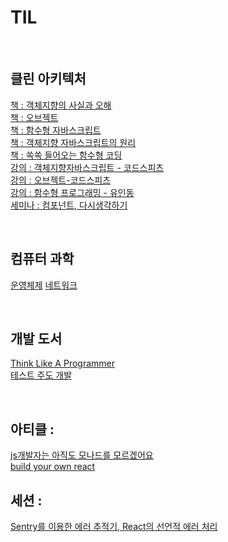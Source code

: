 # TIL

<br>

## 클린 아키텍처

[책 : 객체지향의 사실과 오해](https://github.com/noy3928/TIL/tree/main/books/%EA%B0%9D%EC%B2%B4%EC%A7%80%ED%96%A5%EC%9D%98-%EC%82%AC%EC%8B%A4%EA%B3%BC-%EC%98%A4%ED%95%B4)  
[책 : 오브젝트](https://github.com/noy3928/TIL/tree/main/books/Object)  
[책 : 함수형 자바스크립트](https://github.com/noy3928/TIL/tree/main/books/FunctionalJavascript)  
[책 : 객체지향 자바스크립트의 원리](https://github.com/noy3928/TIL/tree/main/books/%EA%B0%9D%EC%B2%B4%EC%A7%80%ED%96%A5%EC%9E%90%EB%B0%94%EC%8A%A4%ED%81%AC%EB%A6%BD%ED%8A%B8%EC%9D%98%EC%9B%90%EB%A6%AC-%EB%8B%88%EC%BD%9C%EB%9D%BC%EC%8A%A4.C.%EC%9E%90%EC%B9%B4%EC%8A%A4)  
[책 : 쏙쏙 들어오는 함수형 코딩]()  
[강의 : 객체지향자바스크립트 - 코드스피츠](https://github.com/noy3928/TIL/tree/main/lecture/%EA%B0%9D%EC%B2%B4%EC%A7%80%ED%96%A5%EC%9E%90%EB%B0%94%EC%8A%A4%ED%81%AC%EB%A6%BD%ED%8A%B8-%EC%BD%94%EB%93%9C%EC%8A%A4%ED%94%BC%EC%B8%A0)  
[강의 : 오브젝트-코드스피츠](https://github.com/noy3928/TIL/tree/main/Lecture/%EC%98%A4%EB%B8%8C%EC%A0%9D%ED%8A%B8-%EC%BD%94%EB%93%9C%EC%8A%A4%ED%94%BC%EC%B8%A0)  
[강의 : 함수형 프로그래밍 - 유인동](https://github.com/noy3928/TIL/tree/main/lecture/%ED%95%A8%EC%88%98%ED%98%95%ED%94%84%EB%A1%9C%EA%B7%B8%EB%9E%98%EB%B0%8D-%EC%9C%A0%EC%9D%B8%EB%8F%99)  
[세미나 : 컴포넌트, 다시생각하기](./Lecture/%EC%BB%B4%ED%8F%AC%EB%84%8C%ED%8A%B8%2C%EB%8B%A4%EC%8B%9C%EC%83%9D%EA%B0%81%ED%95%98%EA%B8%B0-%EC%9B%90%EC%A7%80%ED%98%81.md)

<br>

## 컴퓨터 과학

[운영체제](https://github.com/noy3928/TIL/tree/main/computer-science/OperatingSystem)
[네트워크](https://github.com/noy3928/TIL/tree/main/computer-science/Network)

<br>

## 개발 도서

[Think Like A Programmer](https://github.com/noy3928/TIL/tree/main/books/ThinkLikeAProgrammer)  
[테스트 주도 개발](https://github.com/noy3928/TIL/tree/main/books/Test-DrivenDevelopment:ByExample)

<br>

## 아티클 :

[js개발자는 아직도 모나드를 모르겠어요](https://github.com/noy3928/TIL/blob/main/programming-paradigm/functional-programming/JS%EA%B0%9C%EB%B0%9C%EC%9E%90%EB%8A%94%20%EC%95%84%EC%A7%81%EB%8F%84%20%EB%AA%A8%EB%82%98%EB%93%9C%EB%A5%BC%20%EB%AA%A8%EB%A5%B4%EA%B2%A0%EC%96%B4%EC%9A%94.md)  
[build your own react](https://github.com/noy3928/TIL/blob/main/front-end/%EB%A6%AC%EC%95%A1%ED%8A%B8/Build-your-own-react.md)

## 세션 :

[Sentry를 이용한 에러 추적기, React의 선언적 에러 처리](https://github.com/noy3928/TIL/blob/main/daily-note/Sentry%EB%A5%BC%20%EC%9D%B4%EC%9A%A9%ED%95%9C%20%EC%97%90%EB%9F%AC%20%EC%B6%94%EC%A0%81%EA%B8%B0%2C%20React%EC%9D%98%20%EC%84%A0%EC%96%B8%EC%A0%81%20%EC%97%90%EB%9F%AC%20%EC%B2%98%EB%A6%AC.md)
